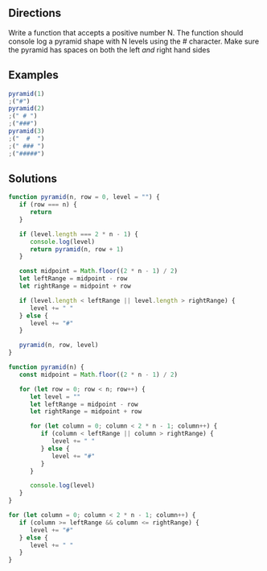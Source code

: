 ## Directions

Write a function that accepts a positive number N. The function should console log a pyramid shape with N levels using the # character. Make sure the pyramid has spaces on both the left _and_ right hand sides

## Examples

```js
pyramid(1)
;("#")
pyramid(2)
;(" # ")
;("###")
pyramid(3)
;("  #  ")
;(" ### ")
;("#####")
```

## Solutions

```js
function pyramid(n, row = 0, level = "") {
   if (row === n) {
      return
   }

   if (level.length === 2 * n - 1) {
      console.log(level)
      return pyramid(n, row + 1)
   }

   const midpoint = Math.floor((2 * n - 1) / 2)
   let leftRange = midpoint - row
   let rightRange = midpoint + row

   if (level.length < leftRange || level.length > rightRange) {
      level += " "
   } else {
      level += "#"
   }

   pyramid(n, row, level)
}
```

```js
function pyramid(n) {
   const midpoint = Math.floor((2 * n - 1) / 2)

   for (let row = 0; row < n; row++) {
      let level = ""
      let leftRange = midpoint - row
      let rightRange = midpoint + row

      for (let column = 0; column < 2 * n - 1; column++) {
         if (column < leftRange || column > rightRange) {
            level += " "
         } else {
            level += "#"
         }
      }

      console.log(level)
   }
}
```

```js
for (let column = 0; column < 2 * n - 1; column++) {
   if (column >= leftRange && column <= rightRange) {
      level += "#"
   } else {
      level += " "
   }
}
```
